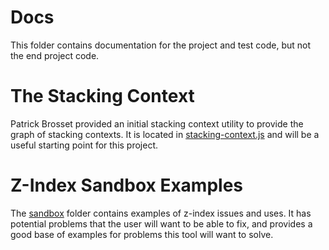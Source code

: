# Docs

This folder contains documentation for the project and test code, but not the end project
code.

# The Stacking Context

Patrick Brosset provided an initial stacking context utility to provide the graph of
stacking contexts. It is located in [stacking-context.js](./stacking-context.js) and
will be a useful starting point for this project.

# Z-Index Sandbox Examples

The [sandbox](./sandbox) folder contains examples of z-index issues and uses. It has
potential problems that the user will want to be able to fix, and provides a good base
of examples for problems this tool will want to solve.
